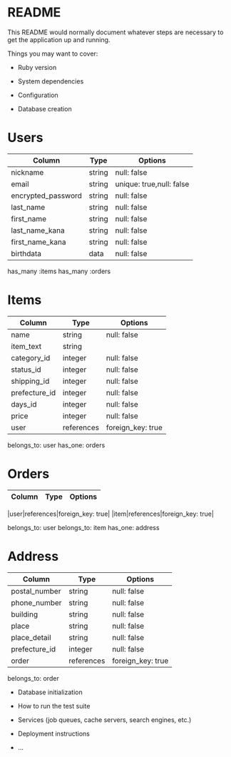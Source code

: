 # README

This README would normally document whatever steps are necessary to get the
application up and running.

Things you may want to cover:

* Ruby version

* System dependencies

* Configuration

* Database creation
# Users
|Column|Type|Options|
|------|----|-------|
|nickname|string|null: false|
|email|string|unique: true,null: false|
|encrypted_password|string|null: false|
|last_name|string|null: false|
|first_name|string|null: false|
|last_name_kana|string|null: false|
|first_name_kana|string|null: false|
|birthdata|data|null: false|
has_many :items
has_many :orders



# Items
|Column|Type|Options|
|------|----|-------|
|name|string|null: false|
|item_text|string|
|category_id|integer|null: false|
|status_id|integer|null: false|
|shipping_id|integer|null: false|
|prefecture_id|integer|null: false|
|days_id|integer|null: false|
|price|integer|null: false|
|user|references|foreign_key: true|

belongs_to: user
has_one: orders
    
  # Orders
|Column|Type|Options|
|------|----|-------|

|user|references|foreign_key: true|
|item|references|foreign_key: true|

belongs_to: user
belongs_to: item
has_one: address

  # Address

|Column|Type|Options|
|------|----|-------|
|postal_number|string|null: false|
|phone_number|string|null: false|
|building|string|null: false|
|place|string|null: false|
|place_detail|string|null: false|
|prefecture_id|integer|null: false|
|order|references|foreign_key: true|

belongs_to: order
      
* Database initialization

* How to run the test suite

* Services (job queues, cache servers, search engines, etc.)

* Deployment instructions

* ...
